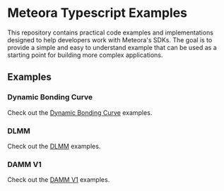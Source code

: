 # Meteora Typescript Examples

This repository contains practical code examples and implementations designed to help developers work with Meteora's SDKs. The goal is to provide a simple and easy to understand example that can be used as a starting point for building more complex applications.

## Examples

### Dynamic Bonding Curve

Check out the [Dynamic Bonding Curve](./dbc/README.md) examples.

### DLMM

Check out the [DLMM](./dlmm/README.md) examples.

### DAMM V1

Check out the [DAMM V1](./damm/README.md) examples.
